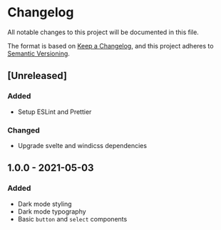 # Changelog

All notable changes to this project will be documented in this file.

The format is based on [Keep a Changelog](https://keepachangelog.com/en/1.0.0/),
and this project adheres to [Semantic Versioning](https://semver.org/spec/v2.0.0.html).

## [Unreleased]

### Added

- Setup ESLint and Prettier

### Changed

- Upgrade svelte and windicss dependencies

## 1.0.0 - 2021-05-03

### Added

- Dark mode styling
- Dark mode typography
- Basic `button` and `select` components
